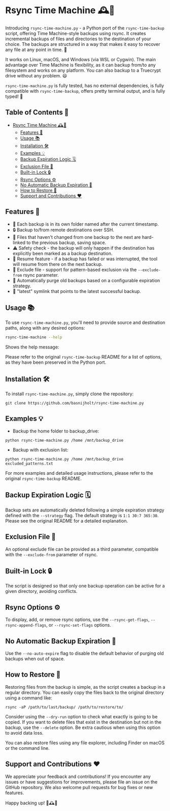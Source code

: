 # Rsync Time Machine 🕰️💾

Introducing `rsync-time-machine.py` - a Python port of the `rsync-time-backup` script, offering Time Machine-style backups using rsync. It creates incremental backups of files and directories to the destination of your choice. The backups are structured in a way that makes it easy to recover any file at any point in time. 🚀

It works on Linux, macOS, and Windows (via WSL or Cygwin). The main advantage over Time Machine is flexibility, as it can backup from/to any filesystem and works on any platform. You can also backup to a Truecrypt drive without any problem. 😃

`rsync-time-machine.py` is fully tested, has no external dependencies, is fully compatible with `rsync-time-backup`, offers pretty terminal output, and is fully typed! 🎉

## Table of Contents 📑

<!-- START doctoc generated TOC please keep comment here to allow auto update -->
<!-- DON'T EDIT THIS SECTION, INSTEAD RE-RUN doctoc TO UPDATE -->

- [Rsync Time Machine 🕰️💾](#rsync-time-machine-)
  - [Features 🌟](#features-)
  - [Usage 📚](#usage-)
  - [Installation 🛠️](#installation-)
  - [Examples 💡](#examples-)
  - [Backup Expiration Logic 🗓️](#backup-expiration-logic-)
  - [Exclusion File 📄](#exclusion-file-)
  - [Built-in Lock 🔒](#built-in-lock-)
  - [Rsync Options ⚙️](#rsync-options-)
  - [No Automatic Backup Expiration 🚫](#no-automatic-backup-expiration-)
  - [How to Restore 🔄](#how-to-restore-)
  - [Support and Contributions ❤️](#support-and-contributions-)

<!-- END doctoc generated TOC please keep comment here to allow auto update -->

## Features 🌟

* 📁 Each backup is in its own folder named after the current timestamp.
* 🔒 Backup to/from remote destinations over SSH.
* 🔗 Files that haven't changed from one backup to the next are hard-linked to the previous backup, saving space.
* ⚠️ Safety check - the backup will only happen if the destination has explicitly been marked as a backup destination.
* 🔄 Resume feature - if a backup has failed or was interrupted, the tool will resume from there on the next backup.
* 🚫 Exclude file - support for pattern-based exclusion via the `--exclude-from` rsync parameter.
* 🧹 Automatically purge old backups based on a configurable expiration strategy.
* 🔗 "latest" symlink that points to the latest successful backup.

## Usage 📚

To use `rsync-time-machine.py`, you'll need to provide source and destination paths, along with any desired options:

```bash
rsync-time-machine --help
```
Shows the help message:

<!-- CODE:START:BASH -->
<!-- echo '```bash' -->
<!-- rsync-time-machine --help -->
<!-- echo '```' -->
<!-- CODE:END -->

<!-- OUTPUT:START -->
<!-- OUTPUT:END -->

Please refer to the original `rsync-time-backup` README for a list of options, as they have been preserved in the Python port.

## Installation 🛠️

To install `rsync-time-machine.py`, simply clone the repository:

```
git clone https://github.com/basnijholt/rsync-time-machine.py
```

## Examples 💡

* Backup the home folder to backup_drive:

```
python rsync-time-machine.py /home /mnt/backup_drive
```

* Backup with exclusion list:

```
python rsync-time-machine.py /home /mnt/backup_drive excluded_patterns.txt
```

For more examples and detailed usage instructions, please refer to the original `rsync-time-backup` README.

## Backup Expiration Logic 🗓️

Backup sets are automatically deleted following a simple expiration strategy defined with the `--strategy` flag. The default strategy is `1:1 30:7 365:30`. Please see the original README for a detailed explanation.

## Exclusion File 📄

An optional exclude file can be provided as a third parameter, compatible with the `--exclude-from` parameter of rsync.

## Built-in Lock 🔒

The script is designed so that only one backup operation can be active for a given directory, avoiding conflicts.

## Rsync Options ⚙️

To display, add, or remove rsync options, use the `--rsync-get-flags`, `--rsync-append-flags`, or `--rsync-set-flags` options.

## No Automatic Backup Expiration 🚫

Use the `--no-auto-expire` flag to disable the default behavior of purging old backups when out of space.

## How to Restore 🔄

Restoring files from the backup is simple, as the script creates a backup in a regular directory. You can easily copy the files back to the original directory using a command like:

```
rsync -aP /path/to/last/backup/ /path/to/restore/to/
```

Consider using the `--dry-run` option to check what exactly is going to be copied. If you want to delete files that exist in the destination but not in the backup, use the `--delete` option. Be extra cautious when using this option to avoid data loss.

You can also restore files using any file explorer, including Finder on macOS or the command line.

## Support and Contributions ❤️

We appreciate your feedback and contributions! If you encounter any issues or have suggestions for improvements, please file an issue on the GitHub repository. We also welcome pull requests for bug fixes or new features.

Happy backing up! 💾🕰️🎉
